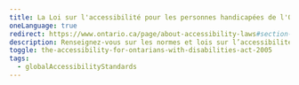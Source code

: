 ```yaml
---
title: La Loi sur l'accessibilité pour les personnes handicapées de l'Ontario, 2005
oneLanguage: true
redirect: https://www.ontario.ca/page/about-accessibility-laws#section-1
description: Renseignez-vous sur les normes et lois sur l’accessibilité que doivent respecter les organisations de l’Ontario. Consultez les normes, les plans d’action et les rapports d’étape qui nous aident à faire de l’Ontario une province plus accessible et plus inclusive pour les personnes handicapées.
toggle: the-accessibility-for-ontarians-with-disabilities-act-2005
tags:
  - globalAccessibilityStandards
---
```

